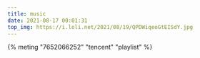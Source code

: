 ```yaml
---
title: music
date: 2021-08-17 00:01:31
top_img: https://i.loli.net/2021/08/19/QPDWiqeoGtEISdY.jpg
---
```


{% meting "7652066252" "tencent" "playlist" %}